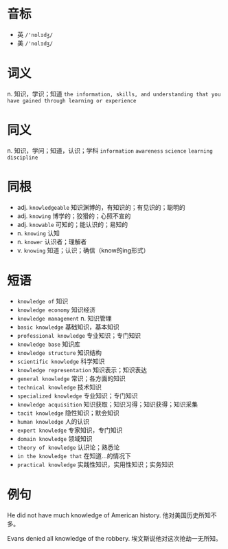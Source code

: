 # 音标

- 英 `/'nɒlɪdʒ/`
- 美 `/'nɑlɪdʒ/`

# 词义

n. 知识，学识；知道
`the information, skills, and understanding that you have gained through learning or experience`

# 同义

n. 知识，学问；知道，认识；学科
`information` `awareness` `science` `learning` `discipline`

# 同根

- adj. `knowledgeable` 知识渊博的，有知识的；有见识的；聪明的
- adj. `knowing` 博学的；狡猾的；心照不宣的
- adj. `knowable` 可知的；能认识的；易知的
- n. `knowing` 认知
- n. `knower` 认识者；理解者
- v. `knowing` 知道；认识；确信（know的ing形式）

# 短语

- `knowledge of` 知识
- `knowledge economy` 知识经济
- `knowledge management` n. 知识管理
- `basic knowledge` 基础知识，基本知识
- `professional knowledge` 专业知识；专门知识
- `knowledge base` 知识库
- `knowledge structure` 知识结构
- `scientific knowledge` 科学知识
- `knowledge representation` 知识表示；知识表达
- `general knowledge` 常识；各方面的知识
- `technical knowledge` 技术知识
- `specialized knowledge` 专业知识；专门知识
- `knowledge acquisition` 知识获取；知识习得；知识获得；知识采集
- `tacit knowledge` 隐性知识；默会知识
- `human knowledge` 人的认识
- `expert knowledge` 专家知识，专门知识
- `domain knowledge` 领域知识
- `theory of knowledge` 认识论；熟悉论
- `in the knowledge that` 在知道…的情况下
- `practical knowledge` 实践性知识，实用性知识；实务知识

# 例句

He did not have much knowledge of American history.
他对美国历史所知不多。

Evans denied all knowledge of the robbery.
埃文斯说他对这次抢劫一无所知。


